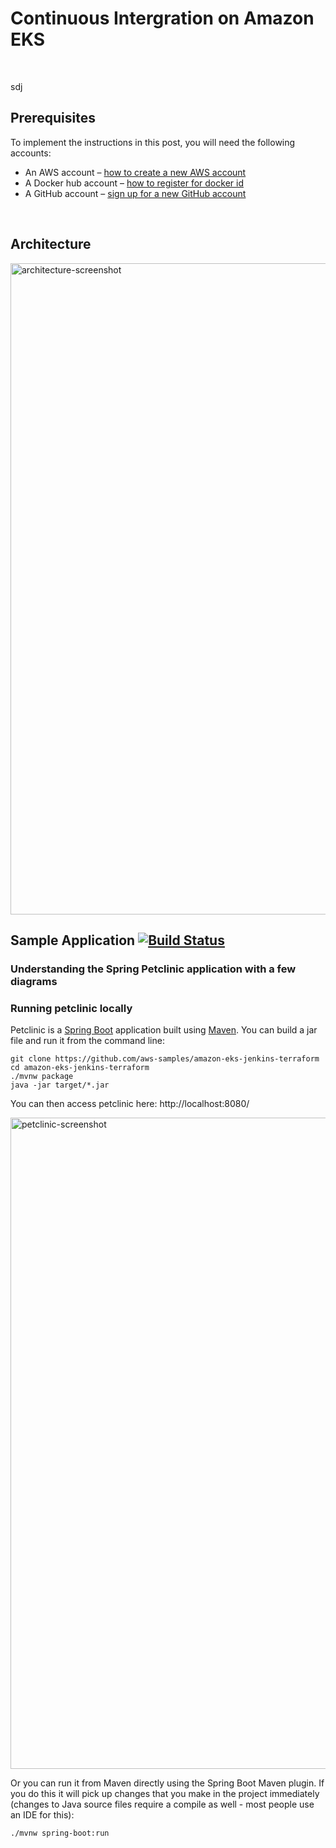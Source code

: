 # Continuous Intergration on Amazon EKS
<br />

sdj
## Prerequisites
To implement the instructions in this post, you will need the following accounts:

* An AWS account – [how to create a new AWS account](https://aws.amazon.com/premiumsupport/knowledge-center/create-and-activate-aws-account/)
* A Docker hub account – [how to register for docker id](https://success.docker.com/article/how-do-you-register-for-a-docker-id)
* A GitHub account – [sign up for a new GitHub account](https://help.github.com/en/github/getting-started-with-github/signing-up-for-a-new-github-account)

<br />

## Architecture

<img width="1042" alt="architecture-screenshot" src="images/Architecture.png">

<br />


## Sample Application [![Build Status](https://travis-ci.org/spring-projects/spring-petclinic.png?branch=master)](https://travis-ci.org/spring-projects/spring-petclinic/)

### Understanding the Spring Petclinic application with a few diagrams


### Running petclinic locally
Petclinic is a [Spring Boot](https://spring.io/guides/gs/spring-boot) application built using [Maven](https://spring.io/guides/gs/maven/). You can build a jar file and run it from the command line:


```
git clone https://github.com/aws-samples/amazon-eks-jenkins-terraform
cd amazon-eks-jenkins-terraform
./mvnw package
java -jar target/*.jar
```

You can then access petclinic here: http://localhost:8080/

<img width="1042" alt="petclinic-screenshot" src="https://cloud.githubusercontent.com/assets/838318/19727082/2aee6d6c-9b8e-11e6-81fe-e889a5ddfded.png">

Or you can run it from Maven directly using the Spring Boot Maven plugin. If you do this it will pick up changes that you make in the project immediately (changes to Java source files require a compile as well - most people use an IDE for this):

```
./mvnw spring-boot:run
```
